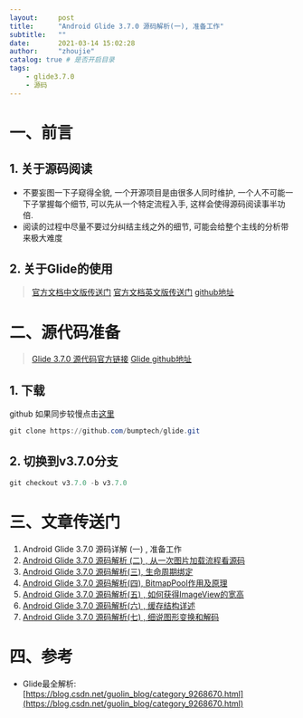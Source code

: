 ```yaml
---
layout:     post
title:      "Android Glide 3.7.0 源码解析(一), 准备工作"
subtitle:   ""
date:       2021-03-14 15:02:28
author:     "zhoujie"
catalog: true # 是否开启目录
tags:
    - glide3.7.0
    - 源码
---
```


# 一、前言

## 1. 关于源码阅读
- 不要妄图一下子窥得全貌, 一个开源项目是由很多人同时维护, 一个人不可能一下子掌握每个细节, 可以先从一个特定流程入手, 这样会使得源码阅读事半功倍.
- 阅读的过程中尽量不要过分纠结主线之外的细节, 可能会给整个主线的分析带来极大难度

## 2. 关于Glide的使用
> [官方文档中文版传送门](https://muyangmin.github.io/glide-docs-cn/)
> [官方文档英文版传送门](https://bumptech.github.io/glide/)
> [github地址](https://github.com/bumptech/glide)

# 二、源代码准备
> [Glide 3.7.0 源代码官方链接](https://github.com/bumptech/glide/tree/v3.7.0)
> [Glide github地址](https://github.com/bumptech/glide)

## 1. 下载
github 如果同步较慢点击[这里](https://summer-zhoujie.github.io/2021/03/13/markdown-github_speed/)

```powershell
git clone https://github.com/bumptech/glide.git
```
## 2. 切换到v3.7.0分支

```powershell
git checkout v3.7.0 -b v3.7.0
```
# 三、文章传送门

1. Android Glide 3.7.0 源码详解 (一) , 准备工作
2. [Android Glide 3.7.0 源码解析 (二) , 从一次图片加载流程看源码](/2021/03/14/markdown-glide3.7.0_2/index.html)
3. [Android Glide 3.7.0 源码解析(三), 生命周期绑定](/2021/03/20/markdown-glide3.7.0_3/index.html)
4. [Android Glide 3.7.0 源码解析(四), BitmapPool作用及原理](/2021/03/20/markdown-glide3.7.0_4/index.html)
5. [Android Glide 3.7.0 源码解析(五) , 如何获得ImageView的宽高](/2021/03/20/markdown-glide3.7.0_5/index.html)
5. [Android Glide 3.7.0 源码解析(六) , 缓存结构详述](/2021/03/27/markdown-glide3.7.0_6/index.html)
5. [Android Glide 3.7.0 源码解析(七) , 细说图形变换和解码](/2021/03/31/markdown-glide3.7.0_7/index.html)

# 四、参考

- Glide最全解析: [https://blog.csdn.net/guolin_blog/category_9268670.html](https://blog.csdn.net/guolin_blog/category_9268670.html)